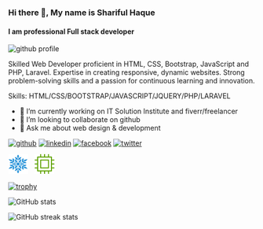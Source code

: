 ### Hi there 👋, My name is Shariful Haque
#### I am professional Full stack developer

![github profile](https://github.com/user-attachments/assets/aeb95400-93bf-45e6-996f-dc68c9400588)

Skilled Web Developer proficient in HTML, CSS, Bootstrap, JavaScript and PHP, Laravel. Expertise in creating responsive, dynamic websites. Strong problem-solving skills and a passion for continuous learning and innovation.

Skills: HTML/CSS/BOOTSTRAP/JAVASCRIPT/JQUERY/PHP/LARAVEL

- 🔭 I’m currently working on IT Solution Institute and fiverr/freelancer 
- 👯 I’m looking to collaborate on github 
- 💬 Ask me about web design & development 


[<img src='https://cdn.jsdelivr.net/npm/simple-icons@3.0.1/icons/github.svg' alt='github' height='40'>](https://github.com/sharifulhaque6)  [<img src='https://cdn.jsdelivr.net/npm/simple-icons@3.0.1/icons/linkedin.svg' alt='linkedin' height='40'>](https://www.linkedin.com/in/sharifulhaque74/)  [<img src='https://cdn.jsdelivr.net/npm/simple-icons@3.0.1/icons/facebook.svg' alt='facebook' height='40'>](https://www.facebook.com/sharifulhaque74)  [<img src='https://cdn.jsdelivr.net/npm/simple-icons@3.0.1/icons/twitter.svg' alt='twitter' height='40'>](https://twitter.com/Sharifu66248930)  

<a href='https://archiveprogram.github.com/'><img src='https://raw.githubusercontent.com/acervenky/animated-github-badges/master/assets/acbadge.gif' width='40' height='40'></a> <a href='https://docs.github.com/en/developers'><img src='https://raw.githubusercontent.com/acervenky/animated-github-badges/master/assets/devbadge.gif' width='40' height='40'></a> 

[![trophy](https://github-profile-trophy.vercel.app/?username=sharifulhaque6)](https://github.com/ryo-ma/github-profile-trophy)

![GitHub stats](https://github-readme-stats.vercel.app/api?username=sharifulhaque6&show_icons=true)  

![GitHub streak stats](https://streak-stats.demolab.com/?user=sharifulhaque6)  

